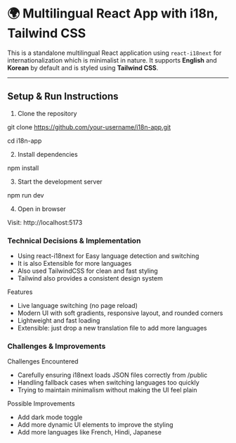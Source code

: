 # 🌍 Multilingual React App with i18n, Tailwind CSS 

This is a standalone multilingual React application using `react-i18next` for internationalization which is minimalist in nature. It supports **English** and **Korean** by default and is styled using **Tailwind CSS**.  

---

## Setup & Run Instructions

 1. Clone the repository

git clone https://github.com/your-username/i18n-app.git

cd i18n-app

 2. Install dependencies

npm install

 3. Start the development server

npm run dev

 4. Open in browser

Visit: http://localhost:5173

### Technical Decisions & Implementation

- Using react-i18next for Easy language detection and switching
- It is also Extensible for more languages
- Also used TailwindCSS for clean and fast styling 
- Tailwind also provides a consistent design system

 Features

- Live language switching (no page reload)
- Modern UI with soft gradients, responsive layout, and rounded corners
- Lightweight and fast loading
- Extensible: just drop a new translation file to add more languages

### Challenges & Improvements

Challenges Encountered
- Carefully ensuring i18next loads JSON files correctly from /public
- Handling fallback cases when switching languages too quickly
- Trying to maintain minimalism without making the UI feel plain

Possible Improvements
- Add dark mode toggle
- Add more dynamic UI elements to improve the styling
- Add more languages like French, Hindi, Japanese



